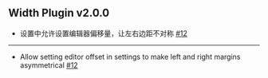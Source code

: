 ## Width Plugin v2.0.0

- 设置中允许设置编辑器偏移量，让左右边距不对称 [#12](https://github.com/frostime/siyuan-center-width/issues/12)

---

- Allow setting editor offset in settings to make left and right margins asymmetrical [#12](https://github.com/frostime/siyuan-center-width/issues/12)

